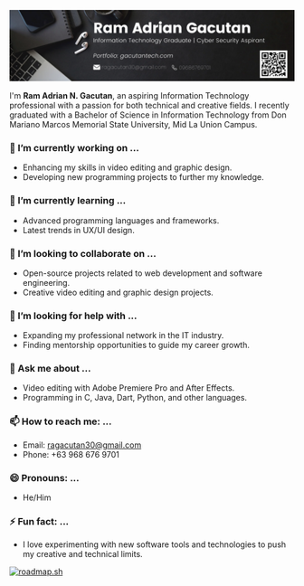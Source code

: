 ![Banner](banner-LinkedIn.png)


I'm **Ram Adrian N. Gacutan**, an aspiring Information Technology professional with a passion for both technical and creative fields. I recently graduated with a Bachelor of Science in Information Technology from Don Mariano Marcos Memorial State University, Mid La Union Campus.

### 🔭 I’m currently working on ...
- Enhancing my skills in video editing and graphic design.
- Developing new programming projects to further my knowledge.

### 🌱 I’m currently learning ...
- Advanced programming languages and frameworks.
- Latest trends in UX/UI design.

### 👯 I’m looking to collaborate on ...
- Open-source projects related to web development and software engineering.
- Creative video editing and graphic design projects.

### 🤔 I’m looking for help with ...
- Expanding my professional network in the IT industry.
- Finding mentorship opportunities to guide my career growth.

### 💬 Ask me about ...
- Video editing with Adobe Premiere Pro and After Effects.
- Programming in C, Java, Dart, Python, and other languages.

### 📫 How to reach me: ...
- Email: ragacutan30@gmail.com
- Phone: +63 968 676 9701

### 😄 Pronouns: ...
- He/Him

### ⚡ Fun fact: ...
- I love experimenting with new software tools and technologies to push my creative and technical limits.

[![roadmap.sh](https://roadmap.sh/card/wide/66875ed36cd3b9cc3fb5f369?variant=dark&roadmaps=cyber-security%2Cpython%2Cdevops%2Cfull-stack)](https://roadmap.sh)

